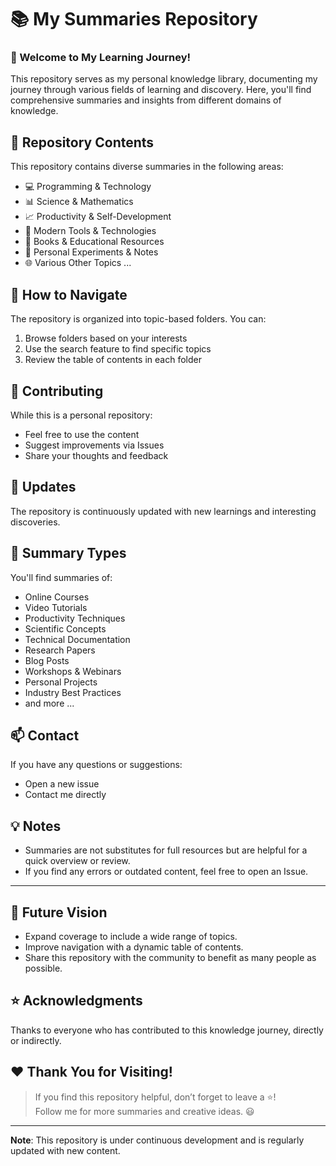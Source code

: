 # 📚 My Summaries Repository

### 🌟 Welcome to My Learning Journey!

This repository serves as my personal knowledge library, documenting my journey through various fields of learning and discovery. Here, you'll find comprehensive summaries and insights from different domains of knowledge.

## 🎯 Repository Contents

This repository contains diverse summaries in the following areas:

- 💻 Programming & Technology
- 📊 Science & Mathematics
- 📈 Productivity & Self-Development
- 📱 Modern Tools & Technologies
- 📖 Books & Educational Resources
- 🧪 Personal Experiments & Notes
- 🌐 Various Other Topics ...

## 🚀 How to Navigate

The repository is organized into topic-based folders. You can:
1. Browse folders based on your interests
2. Use the search feature to find specific topics
3. Review the table of contents in each folder

## 🤝 Contributing

While this is a personal repository:
- Feel free to use the content
- Suggest improvements via Issues
- Share your thoughts and feedback

## 📅 Updates

The repository is continuously updated with new learnings and interesting discoveries.

## 🎯 Summary Types

You'll find summaries of:
- Online Courses
- Video Tutorials
- Productivity Techniques
- Scientific Concepts
- Technical Documentation
- Research Papers
- Blog Posts
- Workshops & Webinars
- Personal Projects
- Industry Best Practices
- and more ...

## 📫 Contact

If you have any questions or suggestions:
- Open a new issue
- Contact me directly

## 💡 Notes

- Summaries are not substitutes for full resources but are helpful for a quick overview or review.
- If you find any errors or outdated content, feel free to open an Issue.

---


## 🚀 Future Vision

- Expand coverage to include a wide range of topics.
- Improve navigation with a dynamic table of contents.
- Share this repository with the community to benefit as many people as possible.

## ⭐ Acknowledgments

Thanks to everyone who has contributed to this knowledge journey, directly or indirectly.

## ❤️ Thank You for Visiting!

> If you find this repository helpful, don’t forget to leave a ⭐!  
> Follow me for more summaries and creative ideas. 😃

---

**Note**: This repository is under continuous development and is regularly updated with new content.

